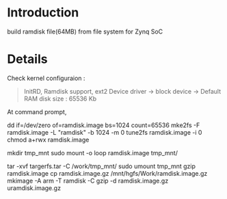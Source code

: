 # Introduction #

build ramdisk file(64MB) from file system for Zynq SoC

# Details #

Check kernel configuraion :
> InitRD, Ramdisk support, ext2
> Device driver -> block device -> Default RAM disk size : 65536 Kb

At command prompt,

dd if=/dev/zero of=ramdisk.image bs=1024 count=65536
mke2fs -F ramdisk.image -L "ramdisk" -b 1024 -m 0
tune2fs ramdisk.image -i 0
chmod a+rwx ramdisk.image

mkdir tmp\_mnt
sudo mount -o loop ramdisk.image tmp\_mnt/

tar -xvf targerfs.tar -C /work/tmp\_mnt/
sudo umount tmp\_mnt
gzip ramdisk.image
cp ramdisk.image.gz /mnt/hgfs/Work/ramdisk.image.gz
mkimage -A arm -T ramdisk -C gzip -d ramdisk.image.gz uramdisk.image.gz